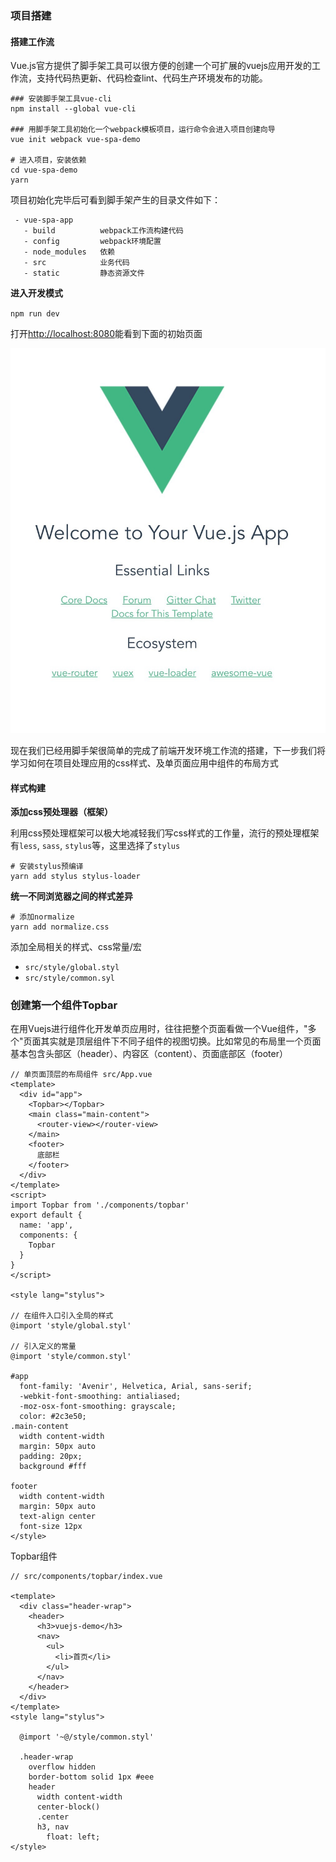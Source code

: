 ### 项目搭建

#### 搭建工作流

Vue.js官方提供了脚手架工具可以很方便的创建一个可扩展的vuejs应用开发的工作流，支持代码热更新、代码检查lint、代码生产环境发布的功能。

```
### 安装脚手架工具vue-cli
npm install --global vue-cli

### 用脚手架工具初始化一个webpack模板项目，运行命令会进入项目创建向导
vue init webpack vue-spa-demo

# 进入项目，安装依赖
cd vue-spa-demo
yarn 
```
项目初始化完毕后可看到脚手架产生的目录文件如下：

```
 - vue-spa-app
   - build          webpack工作流构建代码
   - config         webpack环境配置
   - node_modules   依赖
   - src            业务代码
   - static         静态资源文件
```

**进入开发模式**

`npm run dev`

打开[http://localhost:8080](http://localhost:8080)能看到下面的初始页面

![http://localhost:8080](./image/prepare01.jpg)

现在我们已经用脚手架很简单的完成了前端开发环境工作流的搭建，下一步我们将学习如何在项目处理应用的css样式、及单页面应用中组件的布局方式

#### 样式构建

**添加css预处理器（框架）**

利用css预处理框架可以极大地减轻我们写css样式的工作量，流行的预处理框架有`less`, `sass`, `stylus`等，这里选择了`stylus`

```
# 安装stylus预编译
yarn add stylus stylus-loader
```

**统一不同浏览器之间的样式差异**

```
# 添加normalize
yarn add normalize.css
```
添加全局相关的样式、css常量/宏

-  `src/style/global.styl`
-  `src/style/common.syl`

### 创建第一个组件Topbar

在用Vuejs进行组件化开发单页应用时，往往把整个页面看做一个Vue组件，"多个"页面其实就是顶层组件下不同子组件的视图切换。比如常见的布局里一个页面基本包含头部区（header）、内容区（content）、页面底部区（footer）

```
// 单页面顶层的布局组件 src/App.vue
<template>
  <div id="app">
    <Topbar></Topbar>
    <main class="main-content">
      <router-view></router-view>
    </main>
    <footer>
      底部栏
    </footer>
  </div>
</template>
<script>
import Topbar from './components/topbar'
export default {
  name: 'app',
  components: {
    Topbar
  }
}
</script>

<style lang="stylus">

// 在组件入口引入全局的样式
@import 'style/global.styl'

// 引入定义的常量
@import 'style/common.styl'

#app
  font-family: 'Avenir', Helvetica, Arial, sans-serif;
  -webkit-font-smoothing: antialiased;
  -moz-osx-font-smoothing: grayscale;
  color: #2c3e50;
.main-content
  width content-width
  margin: 50px auto
  padding: 20px;
  background #fff

footer
  width content-width
  margin: 50px auto
  text-align center
  font-size 12px
</style>

```


Topbar组件

```
// src/components/topbar/index.vue

<template>
  <div class="header-wrap">
    <header>
      <h3>vuejs-demo</h3>
      <nav>
        <ul>
          <li>首页</li>
        </ul>
      </nav>
    </header>
  </div>
</template>
<style lang="stylus">

  @import '~@/style/common.styl'

  .header-wrap
    overflow hidden
    border-bottom solid 1px #eee
    header
      width content-width
      center-block()
      .center
      h3, nav
        float: left;
</style>

```

